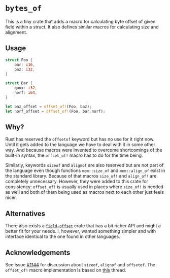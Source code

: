 `bytes_of`
==========

This is a tiny crate that adds a macro for calculating byte offset of given
field within a struct. It also defines similar macros for calculating size and
alignment.

Usage
-----

```rust
struct Foo {
    bar: i16,
    baz: i32,
}

struct Bar {
    quux: i32,
    norf: i64,
}

let baz_offset = offset_of!(Foo, baz);
let norf_offset = offset_of!(Foo, bar.norf);
```

Why?
----

Rust has reserved the `offsetof` keyword but has no use for it right now. Until
it gets added to the language we have to deal with it in some other way. And
because macros were invented to overcome shortcomings of the built-in syntax,
the `offset_of!` macro has to do for the time being.

Similarly, keywords `sizeof` and `alignof` are also reserved but are not part of
the language even though functions `mem::size_of` and `mem::align_of` exist in
the standard library. Because of that macros `size_of!` and `align_of!` are
completely unnecessary. However, they were added to this crate for consistency:
`offset_of!` is usually used in places where `size_of!` is needed as well and
both of them being used as macros next to each other just feels nicer.

Alternatives
------------

There also exists a [`field-offset`] crate that has a bit richer API and might a
better fit for your needs. I, however, wanted something simpler and with
interface identical to the one found in other languages.

[`field-offset`]: https://crates.io/crates/field-offset

Acknowledgements
----------------

See issue [#1144][gh-issue] for discussion about `sizeof`, `alignof` and
`offsetof`. The `offset_of!` macro implementation is based on [this][so-thread]
thread.

[gh-issue]: https://github.com/rust-lang/rfcs/issues/1144
[so-thread]: https://stackoverflow.com/questions/40310483/how-to-get-pointer-offset-in-bytes/40310851#40310851
